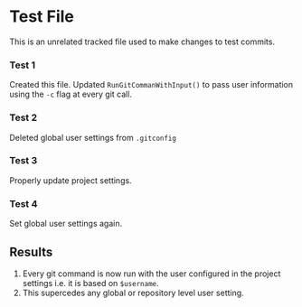 # Test File

This is an unrelated tracked file used to make changes to test commits. 

### Test 1

Created this file. Updated `RunGitCommanWithInput()` to pass user information using the `-c` flag at every git call. 

### Test 2

Deleted global user settings from `.gitconfig`

### Test 3

Properly update project settings.

### Test 4

Set global user settings again. 

## Results

1. Every git command is now run with the user configured in the project settings i.e. it is based on `$username`.
2. This supercedes any global or repository level user setting. 
